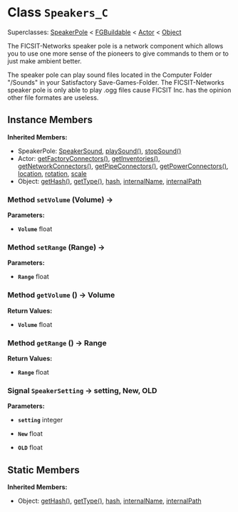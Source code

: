 # Class <code>Speakers_C</code>

Superclasses: <a href="SpeakerPole.md">SpeakerPole</a> < <a href="FGBuildable.md">FGBuildable</a> < <a href="Actor.md">Actor</a> < <a href="Object.md">Object</a>

The FICSIT-Networks speaker pole is a network component which allows you to use one more sense of the pioneers to give commands to them or to just make ambient better.

The speaker pole can play sound files located in the Computer Folder "/Sounds" in your Satisfactory Save-Games-Folder. The FICSIT-Networks speaker pole is only able to play .ogg files cause FICSIT Inc. has the opinion other file formates are useless.
## Instance Members
<b>Inherited Members:</b>
- SpeakerPole: <a href="SpeakerPole.md#SpeakerSound">SpeakerSound</a>, <a href="SpeakerPole.md#playSound">playSound()</a>, <a href="SpeakerPole.md#stopSound">stopSound()</a>
- Actor: <a href="Actor.md#getFactoryConnectors">getFactoryConnectors()</a>, <a href="Actor.md#getInventories">getInventories()</a>, <a href="Actor.md#getNetworkConnectors">getNetworkConnectors()</a>, <a href="Actor.md#getPipeConnectors">getPipeConnectors()</a>, <a href="Actor.md#getPowerConnectors">getPowerConnectors()</a>, <a href="Actor.md#location">location</a>, <a href="Actor.md#rotation">rotation</a>, <a href="Actor.md#scale">scale</a>
- Object: <a href="Object.md#getHash">getHash()</a>, <a href="Object.md#getType">getType()</a>, <a href="Object.md#hash">hash</a>, <a href="Object.md#internalName">internalName</a>, <a href="Object.md#internalPath">internalPath</a>
### Method <code>setVolume</code> (Volume) → 


<b>Parameters:</b>

- <code><b>Volume</b></code> float

  

### Method <code>setRange</code> (Range) → 


<b>Parameters:</b>

- <code><b>Range</b></code> float

  

### Method <code>getVolume</code> () → Volume



<b>Return Values:</b>

- <code><b>Volume</b></code> float

  
### Method <code>getRange</code> () → Range



<b>Return Values:</b>

- <code><b>Range</b></code> float

  
### Signal <code>SpeakerSetting</code> → setting, New, OLD


<b>Parameters:</b>

- <code><b>setting</b></code> integer

  
- <code><b>New</b></code> float

  
- <code><b>OLD</b></code> float

  
## Static Members
<b>Inherited Members:</b>
- Object: <a href="Object.md#getHash">getHash()</a>, <a href="Object.md#getType">getType()</a>, <a href="Object.md#hash">hash</a>, <a href="Object.md#internalName">internalName</a>, <a href="Object.md#internalPath">internalPath</a>